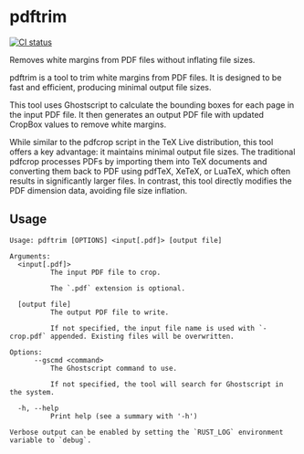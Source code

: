 # pdftrim

[![CI status](https://github.com/ciffelia/pdftrim/actions/workflows/ci.yaml/badge.svg)](https://github.com/ciffelia/pdftrim/actions/workflows/ci.yaml)

Removes white margins from PDF files without inflating file sizes.

pdftrim is a tool to trim white margins from PDF files. It is designed to be fast and efficient, producing minimal output file sizes.

This tool uses Ghostscript to calculate the bounding boxes for each page in the input PDF file. It then generates an output PDF file with updated CropBox values to remove white margins.

While similar to the pdfcrop script in the TeX Live distribution, this tool offers a key advantage: it maintains minimal output file sizes. The traditional pdfcrop processes PDFs by importing them into TeX documents and converting them back to PDF using pdfTeX, XeTeX, or LuaTeX, which often results in significantly larger files. In contrast, this tool directly modifies the PDF dimension data, avoiding file size inflation.

## Usage

```
Usage: pdftrim [OPTIONS] <input[.pdf]> [output file]

Arguments:
  <input[.pdf]>
          The input PDF file to crop.
          
          The `.pdf` extension is optional.

  [output file]
          The output PDF file to write.
          
          If not specified, the input file name is used with `-crop.pdf` appended. Existing files will be overwritten.

Options:
      --gscmd <command>
          The Ghostscript command to use.
          
          If not specified, the tool will search for Ghostscript in the system.

  -h, --help
          Print help (see a summary with '-h')

Verbose output can be enabled by setting the `RUST_LOG` environment variable to `debug`.
```
